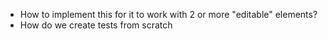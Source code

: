 - How to implement this for it to work with 2 or more "editable" elements?
- How do we create tests from scratch
